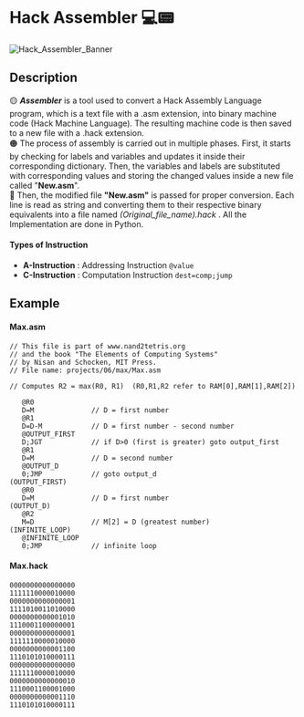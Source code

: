 # **Hack Assembler 💻📟**
![Hack_Assembler_Banner](https://github-production-user-asset-6210df.s3.amazonaws.com/117697246/292635705-3913e216-9ee0-4902-b151-2feb8a7e5ef1.png?X-Amz-Algorithm=AWS4-HMAC-SHA256&X-Amz-Credential=AKIAIWNJYAX4CSVEH53A%2F20231223%2Fus-east-1%2Fs3%2Faws4_request&X-Amz-Date=20231223T162827Z&X-Amz-Expires=300&X-Amz-Signature=d9329367c638d096ccf916b8e1a89fc0908598f75104a9264cfc66b94c69f535&X-Amz-SignedHeaders=host&actor_id=117697246&key_id=0&repo_id=730075162)

## **Description**
🟡 ***Assembler*** is a tool used to convert a Hack Assembly Language program, which is a text file with a .asm extension, into binary machine code (Hack Machine Language). The resulting machine code is then saved to a new file with a .hack extension. <br>
🟠 The process of assembly is carried out in multiple phases. First, it starts by checking for labels and variables and updates it inside their corresponding dictionary. Then, the variables and labels are substituted with corresponding values and storing the changed values inside a new file called "**New.asm**". <br>
🔴 Then, the modified file **"New.asm"** is passed for proper conversion. Each line is read as string and converting them to their respective binary equivalents into a file named 
*(Original_file_name).hack* . All the Implementation are done in Python. <br>

#### **Types of Instruction**
* **A-Instruction** : Addressing Instruction `@value`
* **C-Instruction** : Computation Instruction `dest=comp;jump`


## **Example**
#### **Max.asm**
```
// This file is part of www.nand2tetris.org
// and the book "The Elements of Computing Systems"
// by Nisan and Schocken, MIT Press.
// File name: projects/06/max/Max.asm

// Computes R2 = max(R0, R1)  (R0,R1,R2 refer to RAM[0],RAM[1],RAM[2])

   @R0
   D=M              // D = first number
   @R1
   D=D-M            // D = first number - second number
   @OUTPUT_FIRST
   D;JGT            // if D>0 (first is greater) goto output_first
   @R1
   D=M              // D = second number
   @OUTPUT_D
   0;JMP            // goto output_d
(OUTPUT_FIRST)
   @R0             
   D=M              // D = first number
(OUTPUT_D)
   @R2
   M=D              // M[2] = D (greatest number)
(INFINITE_LOOP)
   @INFINITE_LOOP
   0;JMP            // infinite loop

```

#### **Max.hack**
```
0000000000000000
1111110000010000
0000000000000001
1111010011010000
0000000000001010
1110001100000001
0000000000000001
1111110000010000
0000000000001100
1110101010000111
0000000000000000
1111110000010000
0000000000000010
1110001100001000
0000000000001110
1110101010000111
```